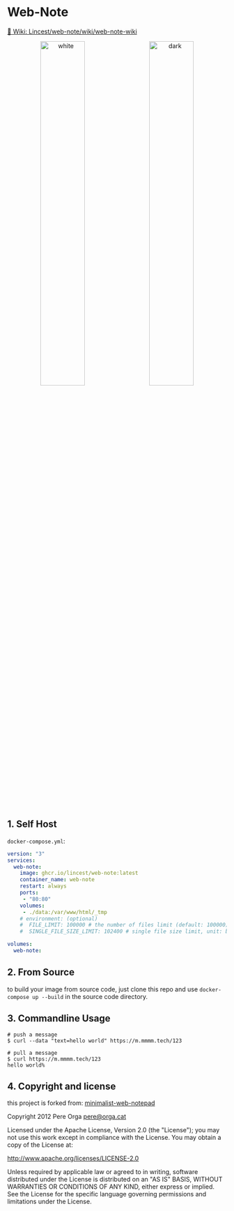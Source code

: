 # Web-Note 

[🔗 Wiki: Lincest/web-note/wiki/web-note-wiki](https://github.com/Lincest/web-note/wiki)

<div align=center>
  <img src="https://i.imgur.com/EfLSz55.png" alt="white" width="45%" hspace="10">
  <img src="https://i.imgur.com/w8DGwoy.png" alt="dark" width="45%" hspace="10">
</div>

##  1. <a name='SelfHost'></a>Self Host

`docker-compose.yml`: 

```yaml
version: "3"
services:
  web-note:
    image: ghcr.io/lincest/web-note:latest
    container_name: web-note
    restart: always
    ports:
     - "80:80"
    volumes:
     - ./data:/var/www/html/_tmp
    # environment: (optional)
    #  FILE_LIMIT: 100000 # the number of files limit (default: 100000)
    #  SINGLE_FILE_SIZE_LIMIT: 102400 # single file size limit, unit: byte (default: 102400)

volumes:
  web-note:
```

##  2. <a name='FromSource'></a>From Source

to build your image from source code, just clone this repo and use `docker-compose up --build` in the source code directory.

##  3. <a name='CommandlineUsage'></a>Commandline Usage

```shell
# push a message
$ curl --data "text=hello world" https://m.mmmm.tech/123

# pull a message
$ curl https://m.mmmm.tech/123
hello world%
```

##  4. <a name='Copyrightandlicense'></a>Copyright and license

this project is forked from: [minimalist-web-notepad](https://github.com/pereorga/minimalist-web-notepad)

Copyright 2012 Pere Orga pere@orga.cat

Licensed under the Apache License, Version 2.0 (the "License"); you may not use this work except in compliance with the License. You may obtain a copy of the License at:

http://www.apache.org/licenses/LICENSE-2.0

Unless required by applicable law or agreed to in writing, software distributed under the License is distributed on an "AS IS" BASIS, WITHOUT WARRANTIES OR CONDITIONS OF ANY KIND, either express or implied. See the License for the specific language governing permissions and limitations under the License.
